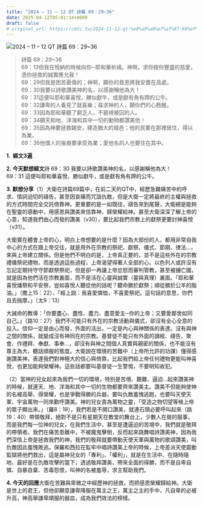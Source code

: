 ```yaml
---
title: "2024 – 11 – 12 QT 詩篇 69：29~36"
date: 2025-04-12T05:01:14+0800
draft: false
# original_url: https://cmtc.tw/2024-11-12-qt-%e8%a9%a9%e7%af%87-69%ef%bc%9a2936
---
```


![2024 – 11 – 12 QT 詩篇 69：29\~36](/images/qt.jpg  "2024 – 11 – 12 QT 詩篇 69：29\~36")

> 詩篇 69：29\~36  
> 69：13但我在悅納的時候向你─耶和華祈禱。神啊，求你按你豐盛的慈愛，憑你拯救的誠實應允我！  
> 69：29但我是困苦憂傷的；神啊，願你的救恩將我安置在高處。  
> 69：30我要以詩歌讚美神的名，以感謝稱他為大！  
> 69：31這便叫耶和華喜悅，勝似獻牛，或是獻有角有蹄的公牛。  
> 69：32謙卑的人看見了就喜樂；尋求神的人，願你們的心甦醒。  
> 69：33因為耶和華聽了窮乏人，不藐視被囚的人。  
> 69：34願天和地、洋海和其中一切的動物都讚美他！  
> 69：35因為神要拯救錫安，建造猶大的城邑；他的民要在那裡居住，得以為業。  
> 69：36他僕人的後裔要承受為業；愛他名的人也要住在其中。

**1.  經文3遍**

**2. 今天默想經文**詩 69：30 我要以詩歌讚美神的名，以感謝稱他為大！  
69：31 這便叫耶和華喜悅，勝似獻牛，或是獻有角有蹄的公牛。

**3. 默想分享**（1）大衛在詩篇69篇中，在前二天的QT中，經歷急難痛苦中的呼求、情詞迫切的禱告，甚至因哀痛而咒詛仇敵，但是大衛一定將最終的主權與拯救的方式時間完全交託倚靠神。更重要的是一如既往，禱告來到尾聲，大衛總是能夠在聖靈的感動中，用感恩與讚美來信靠神，歸榮耀給神。甚至大衛深深了解上帝的心意，知道我們由心而發的讚美（v30），要比起我們宗教上的獻祭更要討神喜悅（v31）。

大衛實在體會上帝的心，明白上帝想要的是什麼？因為大部份的人，都用非常自我中心的方式在跟上帝交往，就是用外在宗教的祭祀、獻祭、儀式、節期、律法…，來與上帝建立關係。但是他們不明白的是，上帝真正要的，並不是這些外在的宗教禮儀祭祀禮物，而是透過這些過程，上帝渴望得著人全部的心。以色列人或許沒有忘記定期持守守節獻祭祭祀，但是卻一再讓上帝忿怒而審判管教，甚至被擄亡國，就是因為他們活在宗教裏面，而不是活在心靈與誠實（靈與真理）裏面。「耶和華喜悅燔祭和平安祭，豈如喜悅人聽從他的話呢？聽命勝於獻祭；順從勝於公羊的脂油。」（撒上15：22）、「經上說：我喜愛憐恤，不喜愛祭祀。這句話的意思，你們且去揣摩。」（太9：13）

大誡命的教導：「你要盡心、盡性、盡力、盡意愛主─你的上帝；又要愛鄰舍如同自己。」（路10：27）我們不可能只有外在的宗教活動與儀式，卻沒有全心全意的投入。信仰一定是由心而發，外面的活出，一定是內心與神關係的表達。沒有與神之間的關係，就變成沒有神同在的宗教。基督徒不能只有外面的讀經、禱告、聚會、作禮拜、奉獻、事奉…，卻沒有與神之間個人真實與親密的關係，也不能沒有尊主為大、聽話順服的態度。大衛說在環境的苦難中（上帝所允許的功課）懂得感謝讚美神，表達我們對神極大的信心與倚靠，比起我們給上帝任何禮物更能叫神喜悅，也更加能夠榮耀神。這些話都要叫基督徒一生警惕，不要明知故犯。

（2）當神的兒女起來為我們一切的環境，特別是苦境、艱難、逼迫…起來讚美神的時候，就連天、地、洋海和其中一切的生物都要齊來讚美主。讚美不但能夠使神的名被高舉、得榮耀，也是爭戰得勝的兵器，要叫仇敵羞愧逃跑，也要叫天使天軍、宇宙萬物一同來歡呼讚美。神的兒女貴為萬物之靈，「受造之物切望等候上帝的眾子顯出來。」（羅8：19），我們若是不開口讚美，就連石頭必要呼叫起來（路19：40）帶領敬拜，絕對不是只有星期天在教堂的舞台上，少數人在做的服事，而是我們每一位神的兒女，在我們生活中，甚至是遭逼迫的苦境中，我們就是敬拜的帶領者。我們在痛苦患難中，不被魔鬼擊倒，反而起來跳舞唱詩讚美神，因為我們深信上帝是拯救我們的神，我們的敬拜就要帶動天使天軍與萬物的歌頌讚美，叫仇敵因此羞愧敗逃。保羅和西拉在監牢中唱詩讚美上帝的時候，上帝差派天使震動監獄將他們救出，這是屬神兒女的「專利」、「權利」，就是在生活中、在隨時隨地、最好是在仇敵攻擊的當下，透過敬拜讚美，帶來全面的得勝，而不是自卑自憐、自暴自棄、苦毒怨恨，叫神的名被羞辱，求主幫助我們。

**4. 今天的回應**大衛在苦難與卑微之中經歷神的拯救，而把感恩榮耀歸給神。大衛是世上的君王，但他卻願意謙卑降服在萬主之王，萬主之主的手中，凡自卑的必被升高，神高舉謙卑順服的器皿，成為我們效法的榜樣。